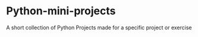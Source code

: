 # Python-mini-projects
A short collection of Python Projects made for a specific project or exercise

